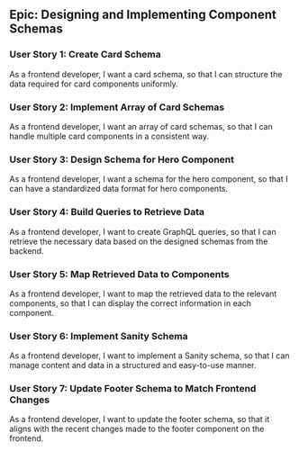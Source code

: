 ## Epic: Designing and Implementing Component Schemas

### User Story 1: Create Card Schema
As a frontend developer,
I want a card schema,
so that I can structure the data required for card components uniformly.

### User Story 2: Implement Array of Card Schemas
As a frontend developer,
I want an array of card schemas,
so that I can handle multiple card components in a consistent way.

### User Story 3: Design Schema for Hero Component
As a frontend developer,
I want a schema for the hero component,
so that I can have a standardized data format for hero components.

### User Story 4: Build Queries to Retrieve Data
As a frontend developer,
I want to create GraphQL queries,
so that I can retrieve the necessary data based on the designed schemas from the backend.

### User Story 5: Map Retrieved Data to Components
As a frontend developer,
I want to map the retrieved data to the relevant components,
so that I can display the correct information in each component.

### User Story 6: Implement Sanity Schema
As a frontend developer,
I want to implement a Sanity schema,
so that I can manage content and data in a structured and easy-to-use manner.

### User Story 7: Update Footer Schema to Match Frontend Changes
As a frontend developer,
I want to update the footer schema,
so that it aligns with the recent changes made to the footer component on the frontend.
